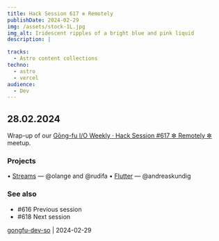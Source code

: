 ```yaml
---
title: Hack Session 617 ✼ Remotely
publishDate: 2024-02-29
img: /assets/stock-1L.jpg
img_alt: Iridescent ripples of a bright blue and pink liquid
description: |

tracks:
  - Astro content collections
techno:
  - astro
  - vercel
audience:
  - Dev
---
```


## 28.02.2024

Wrap-up of our [Gōng-fu I/O Weekly · Hack Session #617 ✼ Remotely ✼](https://www.meetup.com/fr-FR/gōngfuio/events/299083893/) meetup.

### Projects

• [Streams](https://web.dev/articles/streams) — @olange and @rudifa
• [Flutter](https://flutter.dev) — @andreaskundig

### See also

* #616 Previous session
* #618 Next session

[gongfu-dev-so](https://github.com/gongfu-dev-so) | 2024-02-29


